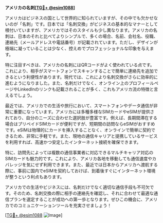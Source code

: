 **アメリカの名刺[[TG💪+ @esim1088](https://t.me/s/esim1088)]**

アメリカはビジネスの国として世界的に知られていますが、その中でも欠かせないのが「名刺」です。日本では「名刺交換」がビジネスの基本的なマナーとして根付いていますが、アメリカではそのスタイルも少し異なります。アメリカの名刺は、日本のそれと比べてよりシンプルで、多くの場合、名前、会社名、役職、連絡先（メールアドレスや電話番号）が記載されています。ただし、デザインが極端に凝っていることは少なく、控えめでプロフェッショナルな印象を与えます。

特に注目すべきは、アメリカの名刺にはQRコードがよく使われている点です。これにより、相手がスマートフォンでスキャンすることで簡単に連絡先を追加できるという利便性があります。現代では、これにより名刺交換がさらに効率的に進むようになりました。また、名刺だけでなく、オンライン上のプロフィールページやLinkedInのリンクも記載されることが多く、これもアメリカ流の特徴と言えるでしょう。

最近では、アメリカでの生活や旅行において、スマートフォンやデータ通信が非常に重要になっています。アメリカには多種多様なSIMカードやeSIMが提供されており、自分のニーズに合わせた選択肢が豊富です。例えば、長期間滞在する場合はプリペイドSIMカードが便利ですが、短期間の訪問ならeSIMがおすすめです。eSIMは物理的にカードを挿入することなく、オンラインで簡単に契約できるため、非常に手軽です。また、現地の通信キャリアと提携しているサービスを利用すれば、高速かつ安定したインターネット接続を確保できます。

特に、訪問先によっては複数の通信事業者に対応できるマルチキャリア対応のSIMカードも魅力的です。これにより、アメリカ各地を移動しても通信速度やカバレッジを気にせず利用できます。また、最近では日本からアメリカへ渡航する際に、事前に国内でeSIMを契約しておけば、到着後すぐにインターネット環境が整うという利点もあります。

アメリカでの生活やビジネスには、名刺だけでなく適切な通信手段も不可欠です。そのため、名刺交換の際に相手の連絡先を確認し、それに合わせて最適な通信プランを選定することが成功への第一歩となります。ぜひこの機会に、アメリカでのコミュニケーションツールを充実させましょう！

[[TG💪+ @esim1088](https://t.me/s/esim1088) ![Image](https://i.postimg.cc/Y0z9fWf4/image.png)]